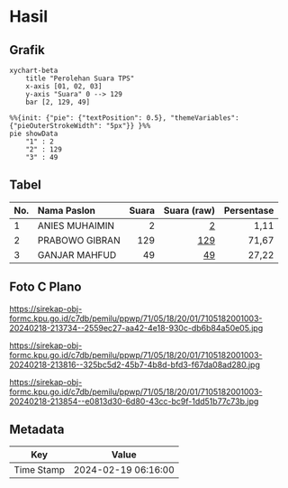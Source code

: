 # Hasil

## Grafik

```mermaid
xychart-beta
    title "Perolehan Suara TPS"
    x-axis [01, 02, 03]
    y-axis "Suara" 0 --> 129
    bar [2, 129, 49]
```

```mermaid
%%{init: {"pie": {"textPosition": 0.5}, "themeVariables": {"pieOuterStrokeWidth": "5px"}} }%%
pie showData
    "1" : 2
    "2" : 129
    "3" : 49
```

## Tabel

| No. | Nama Paslon    | Suara | Suara (raw) | Persentase |
|:--- |:-------------- | -----:| -----------:| ----------:|
| 1   | ANIES MUHAIMIN | 2     | [2][p-1]    | 1,11       |
| 2   | PRABOWO GIBRAN | 129   | [129][p-2]  | 71,67      |
| 3   | GANJAR MAHFUD  | 49    | [49][p-3]   | 27,22      |


[p-1]: https://github.com/gigit-pemilu/pemilu-2024-71-sulawesi-utara/blob/main/pilpres/hitung-suara/sub/71-sulawesi-utara/sub/05-minahasa-selatan/sub/18-amurang-timur/sub/2001-lopana/sub/003-tps/sub/paslon-1.txt
[p-2]: https://github.com/gigit-pemilu/pemilu-2024-71-sulawesi-utara/blob/main/pilpres/hitung-suara/sub/71-sulawesi-utara/sub/05-minahasa-selatan/sub/18-amurang-timur/sub/2001-lopana/sub/003-tps/sub/paslon-2.txt
[p-3]: https://github.com/gigit-pemilu/pemilu-2024-71-sulawesi-utara/blob/main/pilpres/hitung-suara/sub/71-sulawesi-utara/sub/05-minahasa-selatan/sub/18-amurang-timur/sub/2001-lopana/sub/003-tps/sub/paslon-3.txt

## Foto C Plano

https://sirekap-obj-formc.kpu.go.id/c7db/pemilu/ppwp/71/05/18/20/01/7105182001003-20240218-213734--2559ec27-aa42-4e18-930c-db6b84a50e05.jpg

https://sirekap-obj-formc.kpu.go.id/c7db/pemilu/ppwp/71/05/18/20/01/7105182001003-20240218-213816--325bc5d2-45b7-4b8d-bfd3-f67da08ad280.jpg

https://sirekap-obj-formc.kpu.go.id/c7db/pemilu/ppwp/71/05/18/20/01/7105182001003-20240218-213854--e0813d30-6d80-43cc-bc9f-1dd51b77c73b.jpg


## Metadata

| Key        | Value               |
| ---------- | ------------------- |
| Time Stamp | 2024-02-19 06:16:00 |



